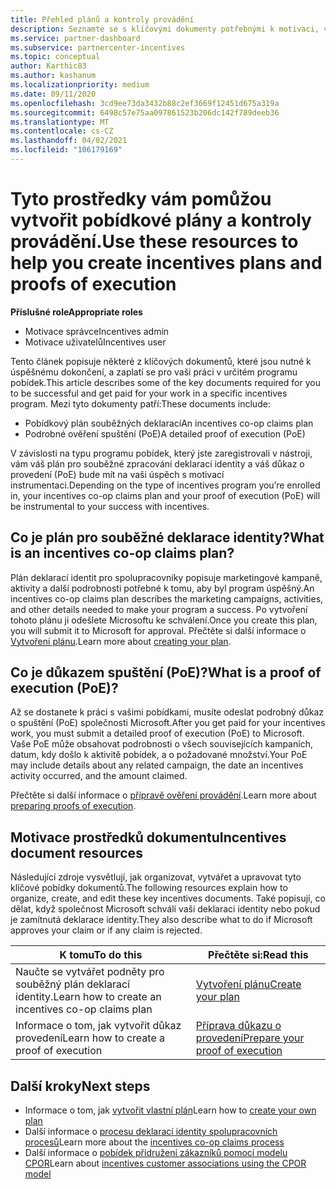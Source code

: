 ```yaml
---
title: Přehled plánů a kontroly provádění
description: Seznamte se s klíčovými dokumenty potřebnými k motivaci, včetně podnětu pro souběžné zpracování deklarací identity a podrobného důkazu o spuštění (PoE).
ms.service: partner-dashboard
ms.subservice: partnercenter-incentives
ms.topic: conceptual
author: Karthic83
ms.author: kashanum
ms.localizationpriority: medium
ms.date: 09/11/2020
ms.openlocfilehash: 3cd9ee73da3432b88c2ef3669f12451d675a319a
ms.sourcegitcommit: 6498c57e75aa097861523b206dc142f789deeb36
ms.translationtype: MT
ms.contentlocale: cs-CZ
ms.lasthandoff: 04/02/2021
ms.locfileid: "106179169"
---
```

# <a name="use-these-resources-to-help-you-create-incentives-plans-and-proofs-of-execution"></a><span data-ttu-id="1cbc1-103">Tyto prostředky vám pomůžou vytvořit pobídkové plány a kontroly provádění.</span><span class="sxs-lookup"><span data-stu-id="1cbc1-103">Use these resources to help you create incentives plans and proofs of execution</span></span>

<span data-ttu-id="1cbc1-104">**Příslušné role**</span><span class="sxs-lookup"><span data-stu-id="1cbc1-104">**Appropriate roles**</span></span>

- <span data-ttu-id="1cbc1-105">Motivace správce</span><span class="sxs-lookup"><span data-stu-id="1cbc1-105">Incentives admin</span></span>
- <span data-ttu-id="1cbc1-106">Motivace uživatelů</span><span class="sxs-lookup"><span data-stu-id="1cbc1-106">Incentives user</span></span>

<span data-ttu-id="1cbc1-107">Tento článek popisuje některé z klíčových dokumentů, které jsou nutné k úspěšnému dokončení, a zaplatí se pro vaši práci v určitém programu pobídek.</span><span class="sxs-lookup"><span data-stu-id="1cbc1-107">This article describes some of the key documents required for you to be successful and get paid for your work in a specific incentives program.</span></span> <span data-ttu-id="1cbc1-108">Mezi tyto dokumenty patří:</span><span class="sxs-lookup"><span data-stu-id="1cbc1-108">These documents include:</span></span>

- <span data-ttu-id="1cbc1-109">Pobídkový plán souběžných deklarací</span><span class="sxs-lookup"><span data-stu-id="1cbc1-109">An incentives co-op claims plan</span></span>
- <span data-ttu-id="1cbc1-110">Podrobné ověření spuštění (PoE)</span><span class="sxs-lookup"><span data-stu-id="1cbc1-110">A detailed proof of execution (PoE)</span></span>

<span data-ttu-id="1cbc1-111">V závislosti na typu programu pobídek, který jste zaregistrovali v nástroji, vám váš plán pro souběžné zpracování deklarací identity a váš důkaz o provedení (PoE) bude mít na vaši úspěch s motivací instrumentaci.</span><span class="sxs-lookup"><span data-stu-id="1cbc1-111">Depending on the type of incentives program you’re enrolled in, your incentives co-op claims plan and your proof of execution (PoE) will be instrumental to your success with incentives.</span></span>

## <a name="what-is-an-incentives-co-op-claims-plan"></a><span data-ttu-id="1cbc1-112">Co je plán pro souběžné deklarace identity?</span><span class="sxs-lookup"><span data-stu-id="1cbc1-112">What is an incentives co-op claims plan?</span></span>

<span data-ttu-id="1cbc1-113">Plán deklarací identit pro spolupracovníky popisuje marketingové kampaně, aktivity a další podrobnosti potřebné k tomu, aby byl program úspěšný.</span><span class="sxs-lookup"><span data-stu-id="1cbc1-113">An incentives co-op claims plan describes the marketing campaigns, activities, and other details needed to make your program a success.</span></span> <span data-ttu-id="1cbc1-114">Po vytvoření tohoto plánu ji odešlete Microsoftu ke schválení.</span><span class="sxs-lookup"><span data-stu-id="1cbc1-114">Once you create this plan, you will submit it to Microsoft for approval.</span></span> <span data-ttu-id="1cbc1-115">Přečtěte si další informace o [Vytvoření plánu](incentives-create-your-plan.md).</span><span class="sxs-lookup"><span data-stu-id="1cbc1-115">Learn more about [creating your plan](incentives-create-your-plan.md).</span></span>

## <a name="what-is-a-proof-of-execution-poe"></a><span data-ttu-id="1cbc1-116">Co je důkazem spuštění (PoE)?</span><span class="sxs-lookup"><span data-stu-id="1cbc1-116">What is a proof of execution (PoE)?</span></span>

<span data-ttu-id="1cbc1-117">Až se dostanete k práci s vašimi pobídkami, musíte odeslat podrobný důkaz o spuštění (PoE) společnosti Microsoft.</span><span class="sxs-lookup"><span data-stu-id="1cbc1-117">After you get paid for your incentives work, you must submit a detailed proof of execution (PoE) to Microsoft.</span></span> <span data-ttu-id="1cbc1-118">Vaše PoE může obsahovat podrobnosti o všech souvisejících kampaních, datum, kdy došlo k aktivitě pobídek, a o požadované množství.</span><span class="sxs-lookup"><span data-stu-id="1cbc1-118">Your PoE may include details about any related campaign, the date an incentives activity occurred, and the amount claimed.</span></span> 

<span data-ttu-id="1cbc1-119">Přečtěte si další informace o [přípravě ověření provádění](incentives-prepare-your-proof-of-execution.md).</span><span class="sxs-lookup"><span data-stu-id="1cbc1-119">Learn more about [preparing proofs of execution](incentives-prepare-your-proof-of-execution.md).</span></span>

## <a name="incentives-document-resources"></a><span data-ttu-id="1cbc1-120">Motivace prostředků dokumentu</span><span class="sxs-lookup"><span data-stu-id="1cbc1-120">Incentives document resources</span></span>

<span data-ttu-id="1cbc1-121">Následující zdroje vysvětlují, jak organizovat, vytvářet a upravovat tyto klíčové pobídky dokumentů.</span><span class="sxs-lookup"><span data-stu-id="1cbc1-121">The following resources explain how to organize, create, and edit these key incentives documents.</span></span> <span data-ttu-id="1cbc1-122">Také popisují, co dělat, když společnost Microsoft schválí vaši deklaraci identity nebo pokud je zamítnutá deklarace identity.</span><span class="sxs-lookup"><span data-stu-id="1cbc1-122">They also describe what to do if Microsoft approves your claim or if any claim is rejected.</span></span>

|  <span data-ttu-id="1cbc1-123">**K tomu**</span><span class="sxs-lookup"><span data-stu-id="1cbc1-123">**To do this**</span></span>  |  <span data-ttu-id="1cbc1-124">**Přečtěte si:**</span><span class="sxs-lookup"><span data-stu-id="1cbc1-124">**Read this**</span></span>  |
|--------------|-----------|
| <span data-ttu-id="1cbc1-125">Naučte se vytvářet podněty pro souběžný plán deklarací identity.</span><span class="sxs-lookup"><span data-stu-id="1cbc1-125">Learn how to create an incentives co-op claims plan</span></span> | [<span data-ttu-id="1cbc1-126">Vytvoření plánu</span><span class="sxs-lookup"><span data-stu-id="1cbc1-126">Create your plan</span></span>](incentives-create-your-plan.md)  |
<span data-ttu-id="1cbc1-127">Informace o tom, jak vytvořit důkaz provedení</span><span class="sxs-lookup"><span data-stu-id="1cbc1-127">Learn how to create a proof of execution</span></span> | [<span data-ttu-id="1cbc1-128">Příprava důkazu o provedení</span><span class="sxs-lookup"><span data-stu-id="1cbc1-128">Prepare your proof of execution</span></span>](incentives-prepare-your-proof-of-execution.md)  |

## <a name="next-steps"></a><span data-ttu-id="1cbc1-129">Další kroky</span><span class="sxs-lookup"><span data-stu-id="1cbc1-129">Next steps</span></span>

- <span data-ttu-id="1cbc1-130">Informace o tom, jak [vytvořit vlastní plán](incentives-create-your-plan.md)</span><span class="sxs-lookup"><span data-stu-id="1cbc1-130">Learn how to [create your own plan](incentives-create-your-plan.md)</span></span>
- <span data-ttu-id="1cbc1-131">Další informace o [procesu deklarací identity spolupracovních procesů](claims-overview.md)</span><span class="sxs-lookup"><span data-stu-id="1cbc1-131">Learn more about the [incentives co-op claims process](claims-overview.md)</span></span>
- <span data-ttu-id="1cbc1-132">Další informace o [pobídek přidružení zákazníků pomocí modelu CPOR](submit-osa-claim.md)</span><span class="sxs-lookup"><span data-stu-id="1cbc1-132">Learn about [incentives customer associations using the CPOR model](submit-osa-claim.md)</span></span>